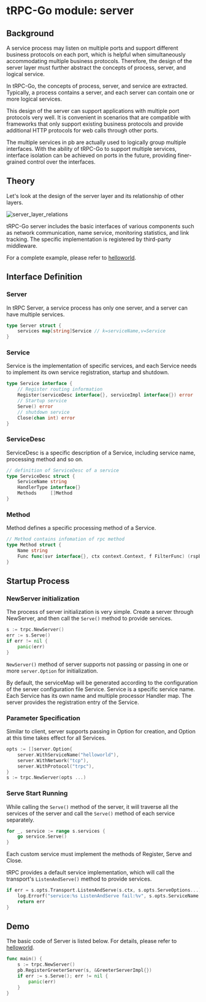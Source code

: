 # tRPC-Go module: server



## Background

A service process may listen on multiple ports and support different business protocols on each port, which is helpful when simultaneously accommodating multiple business protocols. Therefore, the design of the server layer must further abstract the concepts of process, server, and logical service.

In tRPC-Go, the concepts of process, server, and service are extracted. Typically, a process contains a server, and each server can contain one or more logical services.

This design of the server can support applications with multiple port protocols very well. It is convenient in scenarios that are compatible with frameworks that only support existing business protocols and provide additional HTTP protocols for web calls through other ports.

The multiple services in pb are actually used to logically group multiple interfaces. With the ability of tRPC-Go to support multiple services, interface isolation can be achieved on ports in the future, providing finer-grained control over the interfaces.


## Theory

Let's look at the design of the server layer and its relationship of other layers.

![server_layer_relations](/.resources/developer_guide/module_design/server/server_layer_relations.png)

tRPC-Go server includes the basic interfaces of various components such as network communication, name service, monitoring statistics, and link tracking. The specific implementation is registered by third-party middleware.

For a complete example, please refer to [helloworld](https://git.woa.com/trpc-go/trpc-go/tree/master/examples/helloworld).


## Interface Definition

### Server

In tRPC Server, a service process has only one server, and a server can have multiple services.

``` go
type Server struct {
    services map[string]Service // k=serviceName,v=Service
}
```

### Service

Service is the implementation of specific services, and each Service needs to implement its own service registration, startup and shutdown.

``` go
type Service interface {
    // Register routing information
    Register(serviceDesc interface{}, serviceImpl interface{}) error
    // Startup service
    Serve() error
    // shutdown service
    Close(chan int) error
}
```

### ServiceDesc

ServiceDesc is a specific description of a Service, including service name, processing method and so on.

``` go
// definition of ServiceDesc of a service
type ServiceDesc struct {
    ServiceName string
    HandlerType interface{}
    Methods     []Method
}
```

### Method

Method defines a specific processing method of a Service.

``` go
// Method contains infomation of rpc method
type Method struct {
    Name string
    Func func(svr interface{}, ctx context.Context, f FilterFunc) (rspbody interface{}, err error)
}
```

## Startup Process

### NewServer initialization

The process of server initialization is very simple. Create a server through NewServer, and then call the `Serve()` method to provide services.

``` go
s := trpc.NewServer()
err := s.Serve()
if err != nil {
    panic(err)
}
```

`NewServer()` method of server supports not passing or passing in one or more `server.Option` for initialization. 

By default, the serviceMap will be generated according to the configuration of the server configuration file Service. Service is a specific service name. Each Service has its own name and multiple processor Handler map. The server provides the registration entry of the Service.

### Parameter Specification

Similar to client, server supports passing in Option for creation, and Option at this time takes effect for all Services.

``` go
opts := []server.Option{
    server.WithServiceName("helloworld"),
    server.WithNetwork("tcp"),
    server.WithProtocol("trpc"),
}
s := trpc.NewServer(opts ...)
```

### Serve Start Running

While calling the `Serve()` method of the server, it will traverse all the services of the server and call the `Serve()` method of each service separately.

``` go
for _, service := range s.services {
    go service.Serve()
}
```

Each custom service must implement the methods of Register, Serve and Close.

tRPC provides a default service implementation, which will call the transport's `ListenAndServe()` method to provide services.

``` go
if err = s.opts.Transport.ListenAndServe(s.ctx, s.opts.ServeOptions...); err != nil {
    log.Errorf("service:%s ListenAndServe fail:%v", s.opts.ServiceName, err)
    return err
}
```


## Demo

The basic code of Server is listed below. For details, please refer to [helloworld](https://git.woa.com/trpc-go/trpc-go/tree/master/examples/helloworld).

``` go
func main() {
    s := trpc.NewServer()
    pb.RegisterGreeterServer(s, &GreeterServerImpl{})
    if err := s.Serve(); err != nil {
        panic(err)
    }
}
```

